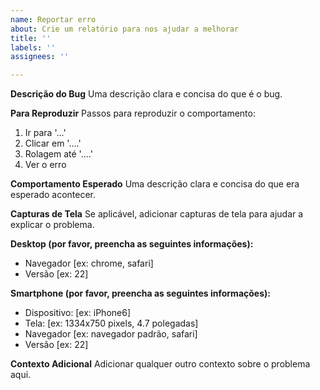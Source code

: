 ```yaml
---
name: Reportar erro
about: Crie um relatório para nos ajudar a melhorar
title: ''
labels: ''
assignees: ''

---
```


**Descrição do Bug**
Uma descrição clara e concisa do que é o bug.

**Para Reproduzir**
Passos para reproduzir o comportamento:
1. Ir para '...'
2. Clicar em '....'
3. Rolagem até '....'
4. Ver o erro

**Comportamento Esperado**
Uma descrição clara e concisa do que era esperado acontecer.

**Capturas de Tela**
Se aplicável, adicionar capturas de tela para ajudar a explicar o problema.

**Desktop (por favor, preencha as seguintes informações):**
 - Navegador [ex: chrome, safari]
 - Versão [ex: 22]

**Smartphone (por favor, preencha as seguintes informações):**
 - Dispositivo: [ex: iPhone6]
 - Tela: [ex: 1334x750 pixels, 4.7 polegadas]
 - Navegador [ex: navegador padrão, safari]
 - Versão [ex: 22]

**Contexto Adicional**
Adicionar qualquer outro contexto sobre o problema aqui.
